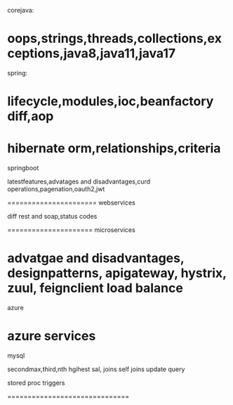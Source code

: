 corejava:

oops,strings,threads,collections,exceptions,java8,java11,java17
====================================
spring:

lifecycle,modules,ioc,beanfactory diff,aop
===========
hibernate
orm,relationships,criteria
========================
springboot

latestfeatures,advatages and disadvantages,curd operations,pagenation,oauth2,jwt

======================
webservices

diff rest and soap,status codes

=====================
microservices

advatgae and disadvantages,
designpatterns,
apigateway,
hystrix,
zuul,
feignclient
load balance
==================
azure

azure services
===============
mysql

secondmax,third,nth hgihest sal,
joins
self joins
update query

stored proc
triggers

==============================
